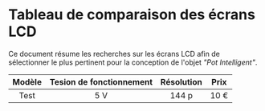 # Tableau de comparaison des écrans LCD

Ce document résume les recherches sur les écrans LCD afin de sélectionner le plus pertinent pour la conception de l'objet *"Pot Intelligent"*.

| Modèle | Tesion de fonctionnement | Résolution | Prix |
| :----: | :----------------------: | :--------: | :--: |
| Test | 5 V | 144 p | 10 € |